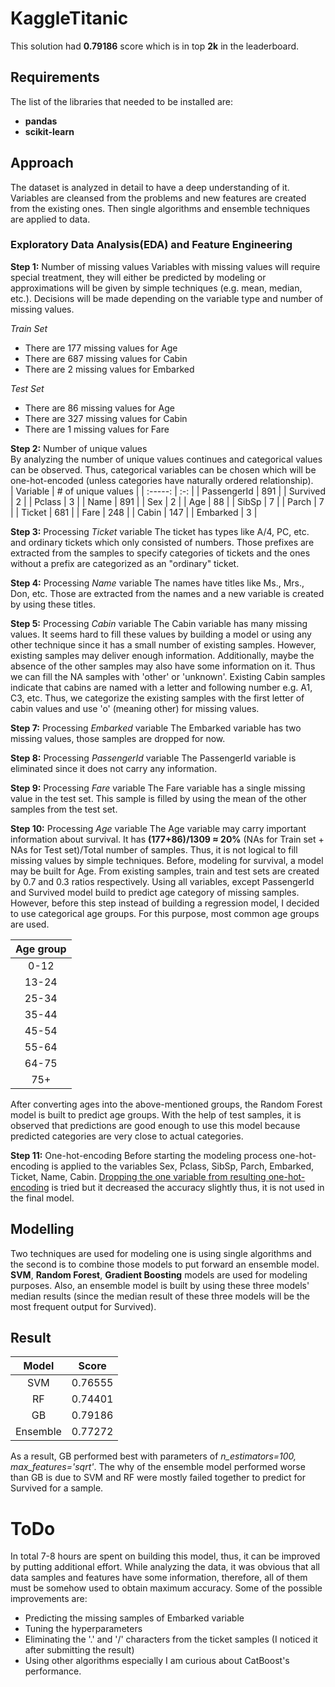 # KaggleTitanic
This solution had **0.79186** score which is in top **2k** in the leaderboard. 

## Requirements
The list of the libraries that needed to be installed are:  
* **pandas**
* **scikit-learn**

## Approach
The dataset is analyzed in detail to have a deep understanding of it. Variables are cleansed from the problems and new features are created from the existing ones. Then single algorithms and ensemble techniques are applied to data.

### Exploratory Data Analysis(EDA) and Feature Engineering
**Step 1:** Number of missing values
Variables with missing values will require special treatment, they will either be predicted by modeling or approximations will be given by simple techniques (e.g. mean, median, etc.). Decisions will be made depending on the variable type and number of missing values. 

_Train Set_  
* There are 177 missing values for Age
* There are 687 missing values for Cabin  
* There are 2 missing values for Embarked 

_Test Set_  
* There are 86 missing values for Age
* There are 327 missing values for Cabin 
* There are 1 missing values for Fare

**Step 2:** Number of unique values  
By analyzing the number of unique values continues and categorical values can be observed. Thus, categorical variables can be chosen which will be one-hot-encoded (unless categories have naturally ordered relationship).    
| Variable | # of unique values  |
| :-----: | :-: |
| PassengerId | 891 |
| Survived | 2 |
| Pclass | 3 |
| Name | 891 |
| Sex | 2 |
| Age | 88 |
| SibSp | 7 |
| Parch | 7 |
| Ticket | 681 |
| Fare | 248 |
| Cabin | 147 |
| Embarked | 3 |  

**Step 3:** Processing _Ticket_ variable
The ticket has types like A/4, PC, etc. and ordinary tickets which only consisted of numbers. Those prefixes are extracted from the samples to specify categories of tickets and the ones without a prefix are categorized as an "ordinary" ticket.  

**Step 4:** Processing _Name_ variable
The names have titles like Ms., Mrs., Don, etc. Those are extracted from the names and a new variable is created by using these titles.

**Step 5:** Processing _Cabin_ variable
The Cabin variable has many missing values. It seems hard to fill these values by building a model or using any other technique since it has a small number of existing samples. However, existing samples may deliver enough information. Additionally, maybe the absence of the other samples may also have some information on it. Thus we can fill the NA samples with 'other' or 'unknown'. Existing Cabin samples indicate that cabins are named with a letter and following number e.g. A1, C3, etc. Thus, we categorize the existing samples with the first letter of cabin values and use 'o' (meaning other) for missing values.

**Step 7:** Processing _Embarked_ variable
The Embarked variable has two missing values, those samples are dropped for now. 

**Step 8:** Processing _PassengerId_ variable
The PassengerId variable is eliminated since it does not carry any information.

**Step 9:** Processing _Fare_ variable
The Fare variable has a single missing value in the test set. This sample is filled by using the mean of the other samples from the test set.

**Step 10:** Processing _Age_ variable
The Age variable may carry important information about survival. It has **(177+86)/1309 ≈ 20%** (NAs for Train set + NAs for Test set)/Total number of samples. Thus, it is not logical to fill missing values by simple techniques. Before, modeling for survival, a model may be built for Age. From existing samples, train and test sets are created by 0.7 and 0.3 ratios respectively. Using all variables, except PassengerId and Survived model build to predict age category of missing samples. However, before this step instead of building a regression model, I decided to use categorical age groups. For this purpose, most common age groups are used.

| Age group |
| :-----: |
| 0-12 |
| 13-24 |
| 25-34 |
| 35-44 |
| 45-54 |
| 55-64 |
| 64-75 |
| 75+ |

After converting ages into the above-mentioned groups, the Random Forest model is built to predict age groups. With the help of test samples, it is observed that predictions are good enough to use this model because predicted categories are very close to actual categories. 

**Step 11:** One-hot-encoding
Before starting the modeling process one-hot-encoding is applied to the variables Sex, Pclass, SibSp, Parch, Embarked, Ticket, Name, Cabin. [Dropping the one variable from resulting one-hot-encoding](https://www.analyticsvidhya.com/blog/2020/03/one-hot-encoding-vs-label-encoding-using-scikit-learn/) is tried but it decreased the accuracy slightly thus, it is not used in the final model.


## Modelling
Two techniques are used for modeling one is using single algorithms and the second is to combine those models to put forward an ensemble model. **SVM**, **Random Forest**, **Gradient Boosting** models are used for modeling purposes. Also, an ensemble model is built by using these three models' median results (since the median result of these three models will be the most frequent output for Survived).

## Result
| Model | Score  |
| :-----: | :-: |
| SVM | 0.76555 |
| RF | 0.74401 |
| GB | 0.79186 |
| Ensemble | 0.77272 |

As a result, GB performed best with parameters of _n_estimators=100, max_features='sqrt'_. The why of the ensemble model performed worse than GB is due to SVM and RF were mostly failed together to predict for Survived for a sample. 

# ToDo
In total 7-8 hours are spent on building this model, thus, it can be improved by putting additional effort. While analyzing the data, it was obvious that all data samples and features have some information, therefore, all of them must be somehow used to obtain maximum accuracy. Some of the possible improvements are:
* Predicting the missing samples of Embarked variable
* Tuning the hyperparameters
* Eliminating the '.' and '/' characters from the ticket samples (I noticed it after submitting the result)
* Using other algorithms especially I am curious about CatBoost's performance.

